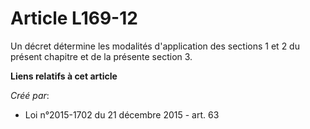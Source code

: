 # Article L169-12

Un décret détermine les modalités d'application des sections 1 et 2 du présent chapitre et de la présente section 3.

**Liens relatifs à cet article**

_Créé par_:

  - Loi n°2015-1702 du 21 décembre 2015 - art. 63
